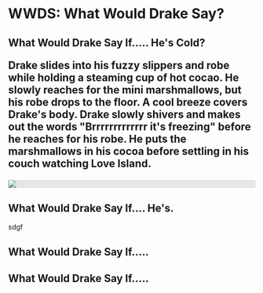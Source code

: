 # WWDS: What Would Drake Say?
<html>
<h2> What Would Drake Say If..... He's Cold?</2>
<p> Drake slides into his fuzzy slippers and robe while holding a steaming cup of hot cocao. He slowly reaches for the mini marshmallows, but his robe drops to the floor. A cool breeze covers Drake's body. Drake slowly shivers and makes out the words "Brrrrrrrrrrrrr it's freezing" before he reaches for his robe. He puts the marshmallows in his cocoa before settling in his couch watching Love Island.  </p>
  <img style="display: block;-webkit-user-select: none;margin: auto;background-color: hsl(0, 0%, 90%);transition: background-color 300ms;" src="https://p16-sign-va.tiktokcdn.com/tos-maliva-p-0068/ogEobrIQJ2A8eDlXwoROPCbTfvnSBB8QRBBkGK~tplv-photomode-zoomcover:720:720.jpeg?x-expires=1695823200&amp;x-signature=k%2BCxeObAk0VV5EunmhfvCxMNYGg%3D">
  <h2> What Would Drake Say If.... He's.</h2>
  <p> sdgf </p>

  <h2> What Would Drake Say If.....</h2>

  <h2> What Would Drake Say If.....</h2>
</html>
